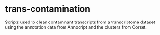 # trans-contamination
Scripts used to clean contaminant transcripts from a transcriptome dataset using the annotation data from Annocript and the clusters from Corset.
